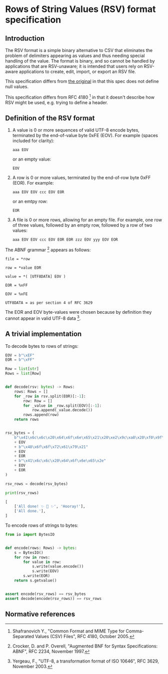 # Rows of String Values (RSV) format specification

## Introduction

The RSV format is a simple binary alternative to CSV that eliminates the problem of delimiters appearing as values and thus needing special handling of the value.  The format is binary, and so cannot be handled by applications that are RSV-unaware; it is intended that users rely on RSV-aware applications to create, edit, import, or export an RSV file.

This specification differs from [the original](https://github.com/Stenway/RSV-Specification) in that this spec does not define null values.

This specification differs from RFC 4180 [^1] in that it doesn't describe how RSV might be used, e.g. trying to define a header.


## Definition of the RSV format

 1. A value is 0 or more sequences of valid UTF-8 encode bytes, terminated by the end-of-value byte 0xFE (EOV).  For example (spaces included for clarity):

    `aaa EOV`

    or an empty value:

    `EOV`

 2. A row is 0 or more values, terminated by the end-of-row byte 0xFF (EOR).  For example:

    `aaa EOV EOV ccc EOV EOR`

    or an emtpy row:

    `EOR`

 3. A file is 0 or more rows, allowing for an empty file.  For example, one row of three values, followed by an empty row, followed by a row of two values:

    `aaa EOV EOV ccc EOV EOR EOR zzz EOV yyy EOV EOR`

The ABNF grammar [^2] appears as follows:

`file = *row`

`row = *value EOR`

`value = *( [UTF8DATA] EOV )`

`EOR = %xFF`

`EOV = %xFE`

`UTF8DATA = as per section 4 of RFC 3629`

The EOR and EOV byte-values were chosen because by definition they cannot appear in valid UTF-8 data [^3].

## A trivial implementation

To decode bytes to rows of strings:

```python
EOV = b"\xEF"
EOR = b"\xFF"

Row = list[str]
Rows = list[Row]


def decode(rsv: bytes) -> Rows:
    rows: Rows = []
    for _row in rsv.split(EOR)[:-1]:
        row: Row = []
        for _value in _row.split(EOV)[:-1]:
            row.append(_value.decode())
        rows.append(row)
    return rows


rsv_bytes = (
    b"\x41\x6c\x6c\x20\x64\x6f\x6e\x65\x21\x20\xe2\x9c\xa8\x20\xf0\x9f\x8d\xb0\x20\xe2\x9c\xa8"
    + EOV
    + b"\x48\x6f\x6f\x72\x61\x79\x21"
    + EOV
    + EOR
    + b"\x41\x6c\x6c\x20\x64\x6f\x6e\x65\x2e"
    + EOV
    + EOR
)

rsv_rows = decode(rsv_bytes)

print(rsv_rows)
```

```python
[
    ['All done! ✨ 🍰 ✨', 'Hooray!'],
    ['All done.'],
]
```

To encode rows of strings to bytes:

```python
from io import BytesIO


def encode(rows: Rows) -> bytes:
    s = BytesIO()
    for row in rows:
        for value in row:
            s.write(value.encode())
            s.write(EOV)
        s.write(EOR)
    return s.getvalue()


assert encode(rsv_rows) == rsv_bytes
assert decode(encode(rsv_rows)) == rsv_rows
```

## Normative references

[^1]: Shafranovich Y., "Common Format and MIME Type for Comma-Separated Values (CSV) Files", RFC 4180, October 2005.
[^2]: Crocker, D. and P. Overell, "Augmented BNF for Syntax Specifications: ABNF", RFC 2234, November 1997.
[^3]: Yergeau, F., "UTF-8, a transformation format of ISO 10646", RFC 3629, November 2003.
